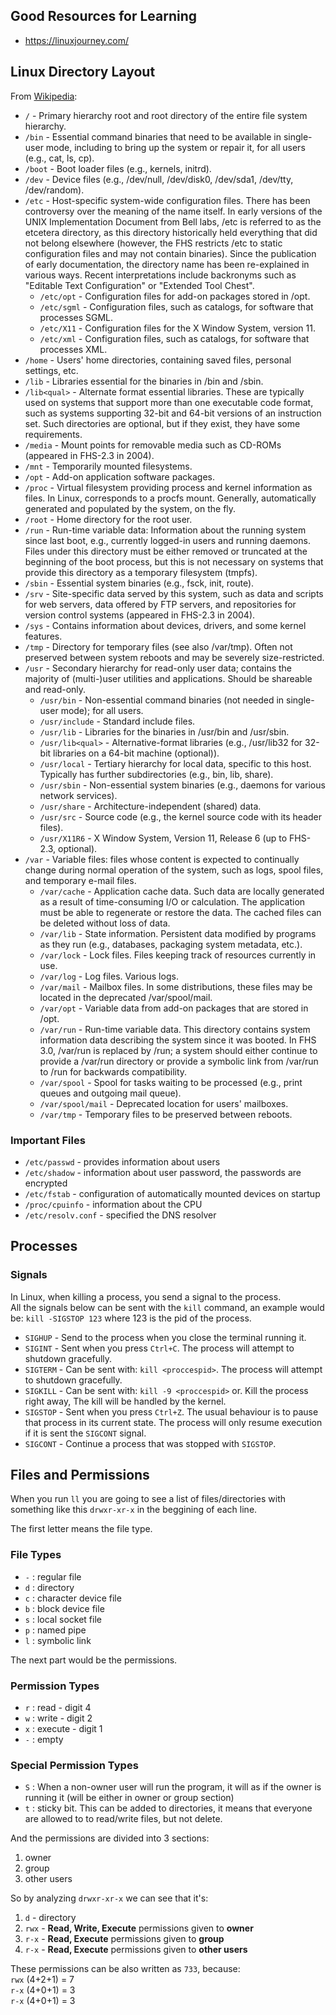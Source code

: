 ## Good Resources for Learning 
- https://linuxjourney.com/

## Linux Directory Layout
From [Wikipedia](https://en.wikipedia.org/wiki/Filesystem_Hierarchy_Standard):  
* `/` - Primary hierarchy root and root directory of the entire file system hierarchy.
* `/bin` - Essential command binaries that need to be available in single-user mode, including to bring up the system or repair it, for all users (e.g., cat, ls, cp).
* `/boot` - Boot loader files (e.g., kernels, initrd).
* `/dev` - Device files (e.g., /dev/null, /dev/disk0, /dev/sda1, /dev/tty, /dev/random).
* `/etc` - Host-specific system-wide configuration files. There has been controversy over the meaning of the name itself. In early versions of the UNIX Implementation Document from Bell labs, /etc is referred to as the etcetera directory, as this directory historically held everything that did not belong elsewhere (however, the FHS restricts /etc to static configuration files and may not contain binaries). Since the publication of early documentation, the directory name has been re-explained in various ways. Recent interpretations include backronyms such as "Editable Text Configuration" or "Extended Tool Chest".
    * `/etc/opt` - Configuration files for add-on packages stored in /opt.
    * `/etc/sgml` - Configuration files, such as catalogs, for software that processes SGML.
    * `/etc/X11` - Configuration files for the X Window System, version 11.
    * `/etc/xml` - Configuration files, such as catalogs, for software that processes XML.
* `/home` - Users' home directories, containing saved files, personal settings, etc.
* `/lib` - Libraries essential for the binaries in /bin and /sbin.
* `/lib<qual>` - Alternate format essential libraries. These are typically used on systems that support more than one executable code format, such as systems supporting 32-bit and 64-bit versions of an instruction set. Such directories are optional, but if they exist, they have some requirements.
* `/media` - Mount points for removable media such as CD-ROMs (appeared in FHS-2.3 in 2004).
* `/mnt` - Temporarily mounted filesystems.
* `/opt` - Add-on application software packages.
* `/proc` - Virtual filesystem providing process and kernel information as files. In Linux, corresponds to a procfs mount. Generally, automatically generated and populated by the system, on the fly.
* `/root` - Home directory for the root user.
* `/run` - Run-time variable data: Information about the running system since last boot, e.g., currently logged-in users and running daemons. Files under this directory must be either removed or truncated at the beginning of the boot process, but this is not necessary on systems that provide this directory as a temporary filesystem (tmpfs).
* `/sbin` - Essential system binaries (e.g., fsck, init, route).
* `/srv` - Site-specific data served by this system, such as data and scripts for web servers, data offered by FTP servers, and repositories for version control systems (appeared in FHS-2.3 in 2004).
* `/sys` - Contains information about devices, drivers, and some kernel features.
* `/tmp` - Directory for temporary files (see also /var/tmp). Often not preserved between system reboots and may be severely size-restricted.
* `/usr` - Secondary hierarchy for read-only user data; contains the majority of (multi-)user utilities and applications. Should be shareable and read-only.
    * `/usr/bin` - Non-essential command binaries (not needed in single-user mode); for all users.
    * `/usr/include` - Standard include files.
    * `/usr/lib` - Libraries for the binaries in /usr/bin and /usr/sbin.
    * `/usr/lib<qual>` - Alternative-format libraries (e.g., /usr/lib32 for 32-bit libraries on a 64-bit machine (optional)).
    * `/usr/local` - Tertiary hierarchy for local data, specific to this host. Typically has further subdirectories (e.g., bin, lib, share).
    * `/usr/sbin` - Non-essential system binaries (e.g., daemons for various network services).
    * `/usr/share` - Architecture-independent (shared) data.
    * `/usr/src` - Source code (e.g., the kernel source code with its header files).
    * `/usr/X11R6` - X Window System, Version 11, Release 6 (up to FHS-2.3, optional).
* `/var` - Variable files: files whose content is expected to continually change during normal operation of the system, such as logs, spool files, and temporary e-mail files.
    * `/var/cache` - Application cache data. Such data are locally generated as a result of time-consuming I/O or calculation. The application must be able to regenerate or restore the data. The cached files can be deleted without loss of data.
    * `/var/lib` - State information. Persistent data modified by programs as they run (e.g., databases, packaging system metadata, etc.).
    * `/var/lock` - Lock files. Files keeping track of resources currently in use.
    * `/var/log` - Log files. Various logs.
    * `/var/mail` - Mailbox files. In some distributions, these files may be located in the deprecated /var/spool/mail.
    * `/var/opt` - Variable data from add-on packages that are stored in /opt.
    * `/var/run` - Run-time variable data. This directory contains system information data describing the system since it was booted. In FHS 3.0, /var/run is replaced by /run; a system should either continue to provide a /var/run directory or provide a symbolic link from /var/run to /run for backwards compatibility.
    * `/var/spool` - Spool for tasks waiting to be processed (e.g., print queues and outgoing mail queue).
    * `/var/spool/mail` - Deprecated location for users' mailboxes.
    * `/var/tmp` - Temporary files to be preserved between reboots.

### Important Files
- `/etc/passwd` - provides information about users
- `/etc/shadow` - information about user password, the passwords are encrypted
- `/etc/fstab` - configuration of automatically mounted devices on startup
- `/proc/cpuinfo` - information about the CPU
- `/etc/resolv.conf` - specified the DNS resolver

## Processes

### Signals
In Linux, when killing a process, you send a signal to the process.  
All the signals below can be sent with the `kill` command, an example would be: `kill -SIGSTOP 123` where 123 is the pid of the process.  
- `SIGHUP` - Send to the process when you close the terminal running it.
- `SIGINT` - Sent when you press `Ctrl+C`. The process will attempt to shutdown gracefully.
- `SIGTERM` - Can be sent with: `kill <proccespid>`. The process will attempt to shutdown gracefully.
- `SIGKILL` - Can be sent with: `kill -9 <proccespid>` or. Kill the process right away, The kill will be handled by the kernel.
- `SIGSTOP` - Sent when you press `Ctrl+Z`. The usual behaviour is to pause that process in its current state. The process will only resume execution if it is sent the `SIGCONT` signal.
- `SIGCONT` - Continue a process that was stopped with `SIGSTOP`.

## Files and Permissions
When you run `ll` you are going to see a list of files/directories with something like this `drwxr-xr-x` in the beggining of each line.

The first letter means the file type.  
### File Types
- `-` : regular file
- `d` : directory
- `c` : character device file
- `b` : block device file
- `s` : local socket file
- `p` : named pipe
- `l` : symbolic link

The next part would be the permissions.
### Permission Types
- `r` : read - digit 4
- `w` : write - digit 2
- `x` : execute - digit 1
- `-` : empty
### Special Permission Types
- `S` : When a non-owner user will run the program, it will as if the owner is running it (will be either in owner or group section)
- `t` : sticky bit. This can be added to directories, it means that everyone are allowed to to read/write files, but not delete.

And the permissions are divided into 3 sections:
1. owner
2. group
3. other users

So by analyzing `drwxr-xr-x` we can see that it's:
1. `d` - directory
2. `rwx` - **Read, Write, Execute** permissions given to **owner**
3. `r-x` - **Read, Execute** permissions given to **group**
4. `r-x` - **Read, Execute** permissions given to **other users**

These permissions can be also written as `733`, because:  
`rwx` (4+2+1) = 7  
`r-x` (4+0+1) = 3  
`r-x` (4+0+1) = 3  